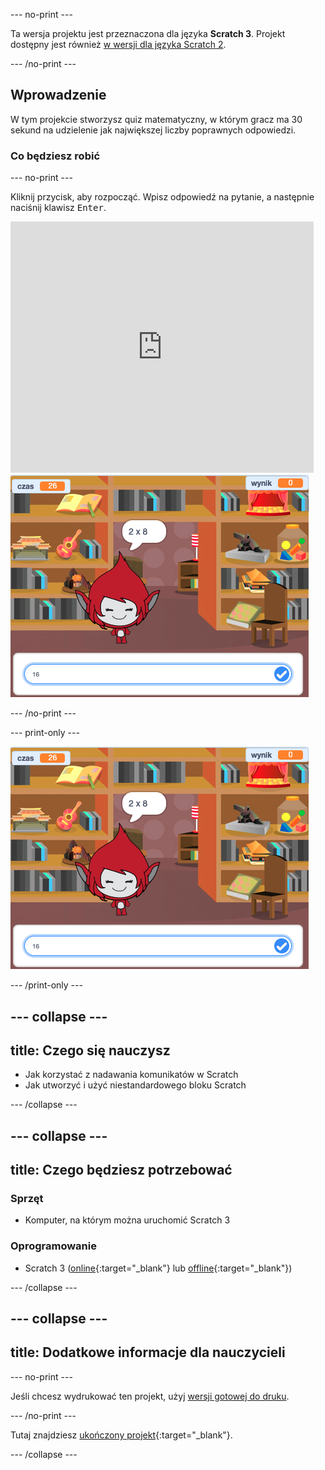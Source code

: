 \--- no-print \---

Ta wersja projektu jest przeznaczona dla języka **Scratch 3**. Projekt dostępny jest również [w wersji dla języka Scratch 2](https://projects.raspberrypi.org/en/projects/brain-game-scratch2).

\--- /no-print \---

## Wprowadzenie

W tym projekcie stworzysz quiz matematyczny, w którym gracz ma 30 sekund na udzielenie jak największej liczby poprawnych odpowiedzi.

### Co będziesz robić

\--- no-print \---

Kliknij przycisk, aby rozpocząć. Wpisz odpowiedź na pytanie, a następnie naciśnij klawisz <kbd>Enter</kbd>.

<div class="scratch-preview">
  <iframe allowtransparency="true" width="485" height="402" src="https://scratch.mit.edu/projects/embed/250234955/?autostart=false" frameborder="0" scrolling="no"></iframe>
  <img src="images/brain-final.png">
</div>

\--- /no-print \---

\--- print-only \---

![Tabliczka mnożenia](images/brain-final.png)

\--- /print-only \---

## \--- collapse \---

## title: Czego się nauczysz

+ Jak korzystać z nadawania komunikatów w Scratch
+ Jak utworzyć i użyć niestandardowego bloku Scratch

\--- /collapse \---

## \--- collapse \---

## title: Czego będziesz potrzebować

### Sprzęt

+ Komputer, na którym można uruchomić Scratch 3

### Oprogramowanie

+ Scratch 3 ([online](https://rpf.io/scratchon){:target="_blank"} lub [offline](https://rpf.io/scratchoff){:target="_blank"})

\--- /collapse \---

## \--- collapse \---

## title: Dodatkowe informacje dla nauczycieli

\--- no-print \---

Jeśli chcesz wydrukować ten projekt, użyj [wersji gotowej do druku](https://projects.raspberrypi.org/en/projects/brain-game/print).

\--- /no-print \---

Tutaj znajdziesz [ukończony projekt](https://rpf.io/p/en/brain-game-get){:target="_blank"}.

\--- /collapse \---